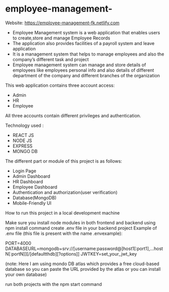 # employee-management-

Website: https://employee-management-fk.netlify.com

- Employee Management system is a web application that enables users to create,store and manage Employee Records
- The application also provides facilities of a payroll system and leave application
- It is a management system that helps to manage employees and also the company’s different task and project
- Employee management system can manage and store details of employees like employees personal info and also details of different department of the company and different branches of the organization


This web application contains three account access:

- Admin
- HR
- Employee


All three accounts contain different privileges and authentication.


Technology used :

- REACT JS
- NODE JS
- EXPRESS
- MONGO DB

The different part or module of this project is as follows:

- Login Page
- Admin Dashboard
- HR Dashboard
- Employee Dashboard
- Authentication and authorization(user verification)
- Database(MongoDB)
- Mobile-Friendly UI

How to run this project in a local development machine

Make sure you install node modules in both frontend and backend using npm install command
create .env file in your backend project Example of .env file (this file is present with the name .envexample):

PORT=4000
DATABASEURL=mongodb+srv://[username:password@]host1[:port1],...hostN[:portN]][/[defaultthdb][?options]]
JWTKEY=set_your_jwt_key


(note: Here I am using mondo DB atlas which provides a free cloud-based database so you can paste the URL provided by the atlas or you can install your own database)

run both projects with the npm start command
